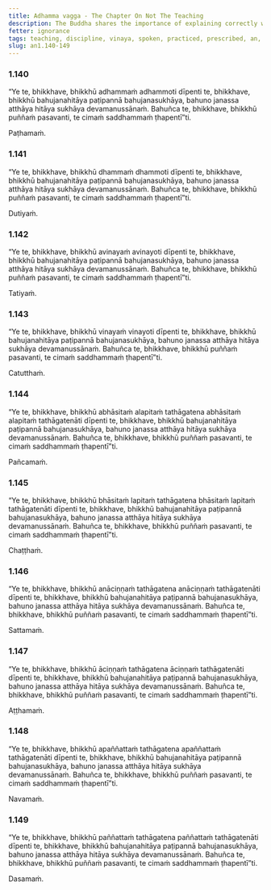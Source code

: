 ```yaml
---
title: Adhamma vagga - The Chapter On Not The Teaching
description: The Buddha shares the importance of explaining correctly what is not the Dhamma, discipline, spoken or uttered, practiced, and prescribed by the Tathāgata.
fetter: ignorance
tags: teaching, discipline, vinaya, spoken, practiced, prescribed, an, an1
slug: an1.140-149
---
```


### 1.140

“Ye te, bhikkhave, bhikkhū adhammaṁ adhammoti dīpenti te, bhikkhave, bhikkhū bahujanahitāya paṭipannā bahujanasukhāya, bahuno janassa atthāya hitāya sukhāya devamanussānaṁ. Bahuñca te, bhikkhave, bhikkhū puññaṁ pasavanti, te cimaṁ saddhammaṁ ṭhapentī”ti.

Paṭhamaṁ.

### 1.141

“Ye te, bhikkhave, bhikkhū dhammaṁ dhammoti dīpenti te, bhikkhave, bhikkhū bahujanahitāya paṭipannā bahujanasukhāya, bahuno janassa atthāya hitāya sukhāya devamanussānaṁ. Bahuñca te, bhikkhave, bhikkhū puññaṁ pasavanti, te cimaṁ saddhammaṁ ṭhapentī”ti.

Dutiyaṁ.

### 1.142

“Ye te, bhikkhave, bhikkhū avinayaṁ avinayoti dīpenti te, bhikkhave, bhikkhū bahujanahitāya paṭipannā bahujanasukhāya, bahuno janassa atthāya hitāya sukhāya devamanussānaṁ. Bahuñca te, bhikkhave, bhikkhū puññaṁ pasavanti, te cimaṁ saddhammaṁ ṭhapentī”ti.

Tatiyaṁ.

### 1.143

“Ye te, bhikkhave, bhikkhū vinayaṁ vinayoti dīpenti te, bhikkhave, bhikkhū bahujanahitāya paṭipannā bahujanasukhāya, bahuno janassa atthāya hitāya sukhāya devamanussānaṁ. Bahuñca te, bhikkhave, bhikkhū puññaṁ pasavanti, te cimaṁ saddhammaṁ ṭhapentī”ti.

Catutthaṁ.

### 1.144

“Ye te, bhikkhave, bhikkhū abhāsitaṁ alapitaṁ tathāgatena abhāsitaṁ alapitaṁ tathāgatenāti dīpenti te, bhikkhave, bhikkhū bahujanahitāya paṭipannā bahujanasukhāya, bahuno janassa atthāya hitāya sukhāya devamanussānaṁ. Bahuñca te, bhikkhave, bhikkhū puññaṁ pasavanti, te cimaṁ saddhammaṁ ṭhapentī”ti.

Pañcamaṁ.

### 1.145

“Ye te, bhikkhave, bhikkhū bhāsitaṁ lapitaṁ tathāgatena bhāsitaṁ lapitaṁ tathāgatenāti dīpenti te, bhikkhave, bhikkhū bahujanahitāya paṭipannā bahujanasukhāya, bahuno janassa atthāya hitāya sukhāya devamanussānaṁ. Bahuñca te, bhikkhave, bhikkhū puññaṁ pasavanti, te cimaṁ saddhammaṁ ṭhapentī”ti.

Chaṭṭhaṁ.

### 1.146

“Ye te, bhikkhave, bhikkhū anāciṇṇaṁ tathāgatena anāciṇṇaṁ tathāgatenāti dīpenti te, bhikkhave, bhikkhū bahujanahitāya paṭipannā bahujanasukhāya, bahuno janassa atthāya hitāya sukhāya devamanussānaṁ. Bahuñca te, bhikkhave, bhikkhū puññaṁ pasavanti, te cimaṁ saddhammaṁ ṭhapentī”ti.

Sattamaṁ.

### 1.147

“Ye te, bhikkhave, bhikkhū āciṇṇaṁ tathāgatena āciṇṇaṁ tathāgatenāti dīpenti te, bhikkhave, bhikkhū bahujanahitāya paṭipannā bahujanasukhāya, bahuno janassa atthāya hitāya sukhāya devamanussānaṁ. Bahuñca te, bhikkhave, bhikkhū puññaṁ pasavanti, te cimaṁ saddhammaṁ ṭhapentī”ti.

Aṭṭhamaṁ.

### 1.148

“Ye te, bhikkhave, bhikkhū apaññattaṁ tathāgatena apaññattaṁ tathāgatenāti dīpenti te, bhikkhave, bhikkhū bahujanahitāya paṭipannā bahujanasukhāya, bahuno janassa atthāya hitāya sukhāya devamanussānaṁ. Bahuñca te, bhikkhave, bhikkhū puññaṁ pasavanti, te cimaṁ saddhammaṁ ṭhapentī”ti.

Navamaṁ.

### 1.149

“Ye te, bhikkhave, bhikkhū paññattaṁ tathāgatena paññattaṁ tathāgatenāti dīpenti te, bhikkhave, bhikkhū bahujanahitāya paṭipannā bahujanasukhāya, bahuno janassa atthāya hitāya sukhāya devamanussānaṁ. Bahuñca te, bhikkhave, bhikkhū puññaṁ pasavanti, te cimaṁ saddhammaṁ ṭhapentī”ti.

Dasamaṁ.
